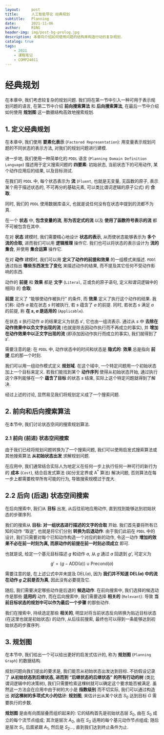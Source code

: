 ```yaml
---
layout:     post
title:      人工智能导论 经典规划
subtitle:   Planning
date:       2021-11-06
author:     R1NG
header-img: img/post-bg-prolog.jpg
description: 本章将介绍如何使用问题的结构来构造行动的复杂规划.
catalog: true
tags:
    - 2021
    - 课程笔记
    - COMP24011
---
```


# 经典规划

在本章中, 我们考虑较复杂的规划问题. 我们将在第一节中引入一种可用于表示规划问题的语言, 在第二节中介绍 **前向搜索算法** 和 **后向搜索算法**, 在最后一节中介绍如何使用 **规划图** 这一数据结构高效地搜索规划. 

## 1. 定义经典规划

在本章中, 我们使用 **要素化表示** (`Factored Representation`): 用变量表示规划问题的不同状态的表示方法, 对我们的规划问题进行建模. 

进一步地, 我们使用一种简单化的 `PDDL` 语言 (`Planning Domain Definition Language`) 描述用于定义搜索问题的 **四要素**: 初始状态, 当前状态下的可用动作, 某个动作应用后的结果, 以及目标测试. 

在我们的 `PDDL` 中, 每个状态表示为 **流** (`Fluent`, 也就是无变量, 无函数的原子, 表示某个用于描述状态的, 不可再分的基础元素, 可以类比谓词逻辑的原子公式) 的 **合取**. 

同时, 我们的 `PDDL` 使用数据库语义, 也就是说任何没有在状态中提到的流都不为真. 

在一个 **状态** 中, **包含变量的流**, **形为否定式的流** 以及 **使用了函数符号表示的流** 都不可被包含在其中. 

在对 **状态** 建模时, 我们需要精心地设计 **状态的表示**, 从而使状态能够表示为 **多个流的合取**, 进而我们可以用 **逻辑推理** 操作它. 我们也可以将状态的表示设计为 **流的集合**, 并使用 **集合运算** 操作它.

在对 **动作** 建模时, 我们可以用 **定义了动作的前提和效果** 的一组模式来描述. `PDDl` 通过指出 **哪些东西发生了变化** 来描述动作的结果, 而不提及其它任何不受动作影响的东西. 

动作的 **前提** 和 **效果** 都是 **文字** (`Literal`, 正或负的原子语句, 定义和谓词逻辑中的相同) 的 **合取**:

**前提** 定义了 “能够使动作被执行” 的条件, 而 **效果** 定义了执行这个动作的结果. 我们称: 动作 $a$ 能在状态 $s$ 时被执行, 若 $s$ 蕴含了 $a$ 的前提. 同时, 若状态 $s$ 满足 $a$ 的前提, 称 **在 $s$, $a$ 是适用的** (`Applicable`). 

在状态 $s$ 执行动作 $a$ 的结果定义为状态 $s'$, 它也由一组流表示. 通过从 $s$ 中 **去除在动作效果中以负文字出现的流** (也就是除去因动作执行而不再成立的事实), 并 **增加在动作效果中以正文字出现的流** (即添加因动作执行而成立的事实), 我们就得到了 $s'$. 

需要注意的是: 在 `PDDL` 中, 动作状态中的时间和状态是 **隐式的**: **效果** 总是指向 **前提** 后的那一个时刻.

我们可以用一组动作模式定义 **规划域**. 在这个域中, 一个特定问题用一个初始状态加上一个目标来定义. 若我们能找到某个 **动作序列** 使得从初始状态开始, 通过执行这个序列能够在一个 **蕴含了目标** 的状态 $s$ 结束, 实际上这个特定问题就得到了解决. 

经过上述的讨论, 显然易见我们将规划定义成了一个搜索问题. 

## 2. 前向和后向搜索算法

在本节中, 我们讨论状态空间的搜索规划算法. 

### 2.1 前向 (前进) 状态空间搜索

由于我们已经将规划问题转换为了一个搜索问题, 我们可以使用启发式搜索算法或其他搜索算法 **从初始状态出发** 求解规划问题. 

在应用中, 我们通常结合实际人为地定义在任何一步上执行任何一种可行的新行为的 **成本** (`Cost`), 结合启发式算法 (如分支定界或 $\text{A}^*$ 算法) 解决问题, 否则算法在每一步上都需要枚举所有可能的行为, 导致搜索规模过于庞大.

## 2.2 后向 (后退) 状态空间搜索

在后向搜索中, 我们从 **目标** 出发, 从后往前地应用动作, 直到找到能够达到初始状态的步骤序列. 

我们的搜索从 **目标: 对一组状态进行描述的文字的合取** 开始. 我们首先要将所有已知的动作 “取逆”, 也就是将它们分别 **转换为后退动作**. 由于我们此前在 `PDDL` 中的设计, 我们只需要对每个已知动作构造一个对应的新的动作, 令这一动作 **增加的效果不必在前一时刻为真, 而原动作的前提在前一时刻必须成立** 即可. 

也就是说, 给定一个基元目标描述 $g$ 和动作 $a$, 从 $g$ 通过 $a$ 回退到 $g‘$, 可定义为

$$g' = (g - \text{ADD}(a)) \cup \text{Precond}(a)$$

需要注意的是, 在上述公式中并未提及 $\text{DEL}(a)$, 因为 **我们并不知道 $\text{DEL}(a)$ 中的流在动作 $g$ 之前是否为真**, 因此没有必要提及它. 

随后, 我们需要决定哪些动作是后退的 **候选动作**. 在前向搜索中, 我们选择的候选动作是那些 **适用的** 动作, 而在后向搜索中, 我们需要选择 **相关的** (`Relevant`): 导致 **当前目标状态的规划中可以作为最后一个步骤** 的那些动作. 

我们在搜索中, 持续选定那些 **相关的**, 明显对将当前状态反向转换为贴近目标状态 (在这里也就是初始状态) 的动作, 从后往前搜索, 最终也可以得到一条能够达到初始状态的步骤序列. 

## 3. 规划图

在本节中, 我们给出一个可以给出更好的启发式估计的, 称为 **规划图** (`Planning Graph`) 的数据结构. 

规划问题向我们提出的要求是, 我们能否从初始状态出发达到目标. 不妨假设记录了 **从初始状态到后继状态, 进而到 “后继状态的后继状态” 的所有行动的树** (类比谓词逻辑中的决策树), 我们只需要检索这棵树就可以确定这个要求能否被满足. 虽然这一方法会在应用中由于树的大小是 **指数级别** 而不切实际, 我们可以通过构造出 **对这棵树的多项式大小的估计**: **规划图**, 来估计出从某个状态 $S_0$ 达到目标 $G$ 需要执行的步数. 

**规划图** 是由有向图层叠而组织起来的: 它的结构首先是初始状态层 $S_0$, 由在 $S_0$ 成立的每个流节点组成; 其次是层次 $A_0$, 由在 $S_0$ 适用的每个基元动作节点组成; 随后是层次 $S_1$, 后面紧跟 $A_1$, 然后是 $S_2$..., 直到我们达到终止条件为止. 

